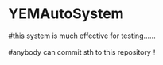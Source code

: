 # YEMAutoSystem

#this system is much effective for testing......

#anybody can commit sth to this repository！

